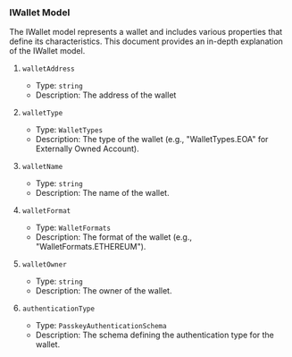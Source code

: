 ### IWallet Model

The IWallet model represents a wallet and includes various properties that define its characteristics. This document provides an in-depth explanation of the IWallet model.

1. `walletAddress`

   - Type: `string`
   - Description: The address of the wallet

2. `walletType`

   - Type: `WalletTypes`
   - Description: The type of the wallet (e.g., "WalletTypes.EOA" for Externally Owned Account).

3. `walletName`

   - Type: `string`
   - Description: The name of the wallet.

4. `walletFormat`

   - Type: `WalletFormats`
   - Description: The format of the wallet (e.g., "WalletFormats.ETHEREUM").

5. `walletOwner`

   - Type: `string`
   - Description: The owner of the wallet.

6. `authenticationType`

   - Type: `PasskeyAuthenticationSchema`
   - Description: The schema defining the authentication type for the wallet.
